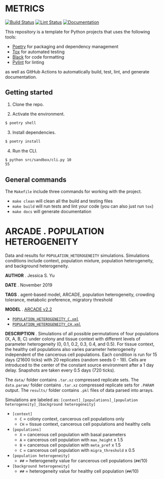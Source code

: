 # METRICS

[![Build Status](https://github.com/aprybutok/abm_biopsy/workflows/build/badge.svg)](https://github.com/aprybutok/abm_biopsy/actions?query=workflow%3Abuild)
[![Lint Status](https://github.com/aprybutok/abm_biopsy/workflows/lint/badge.svg)](https://github.com/aprybutok/abm_biopsy/actions?query=workflow%3Alint)
[![Documentation](https://github.com/aprybutok/abm_biopsy/workflows/documentation/badge.svg)](https://aprybutok.github.io/abm_biopsy/)

This repository is a template for Python projects that uses the following tools:

- [Poetry](https://python-poetry.org/) for packaging and dependency management
- [Tox](https://tox.readthedocs.io/en/latest/) for automated testing
- [Black](https://black.readthedocs.io/en/stable/) for code formatting
- [Pylint](https://www.pylint.org/) for linting

as well as GitHub Actions to automatically build, test, lint, and generate documentation.

## Getting started

1. Clone the repo.

2. Activate the environment.

```bash
$ poetry shell
```

3. Install dependencies.

```bash
$ poetry install
```

4. Run the CLI.

```bash
$ python src/sandbox/cli.py 10
55
```

## General commands

The `Makefile` include three commands for working with the project.

- `make clean` will clean all the build and testing files
- `make build` will run tests and lint your code (you can also just run `tox`)
- `make docs` will generate documentation


# ARCADE . POPULATION HETEROGENEITY

Data and results for `POPULATION_HETEROGENEITY` simulations.
Simulations conditions include context, population mixture, population heterogeneity, and background heterogeneity.

__AUTHOR__ . Jessica S. Yu

__DATE__ . November 2019

__TAGS__ . agent-based model, ARCADE, population heterogeneity, crowding tolerance, metabolic preference, migratory threshold

__MODEL__ . [ARCADE v2.2](https://github.com/bagherilab/ARCADE/releases/tag/v2.2)

- [`POPULATION_HETEROGENEITY_C.xml`](https://github.com/bagherilab/arcade_emergent_behavior/blob/main/setups/POPULATION_HETEROGENEITY_C.xml)
- [`POPULATION_HETEROGENEITY_CH.xml`](https://github.com/bagherilab/arcade_emergent_behavior/blob/main/setups/POPULATION_HETEROGENEITY_CH.xml)

__DESCRIPTION__ . Simulations of all possible permutations of four populations (X, A, B, C) under colony and tissue context with different levels of parameter heterogeneity (0, 0.1, 0.2, 0.3, 0.4, and 0.5).
For tissue context, the healthy cell populations also varies parameter heterogeneity independent of the cancerous cell populations.
Each condition is run for 15 days (21600 ticks) with 20 replicates (random seeds 0 - 19).
Cells are introduced to the center of the constant source environment after a 1 day delay.
Snapshots are taken every 0.5 days (720 ticks).

The `data/` folder contains `.tar.xz` compressed replicate sets.
The `data.param/` folder contains `.tar.xz` compressed replicate sets for `.PARAM` output.
The `results/` folder contains `.pkl` files of data parsed into arrays.

Simulations are labeled as: `[context]_[populations]_[population heterogeneity]_[background heterogeneity]`

- `[context]`
    - `C` = colony context, cancerous cell populations only
    - `CH` = tissue context, cancerous cell populations and healthy cells
- `[populations]`
    - `X` = cancerous cell population with basal parameters
    - `A` = cancerous cell population with `max_height` x 1.5
    - `B` = cancerous cell population with `meta_pref` x 1.5
    - `C` = cancerous cell population with `migra_threshold` x 0.5
- `[population heterogeneity]`
    - `##` = heterogeneity value for cancerous cell populations (`##`/10)
- `[background heterogeneity]`
    - `##` = heterogeneity value for healthy cell population (`##`/10)
